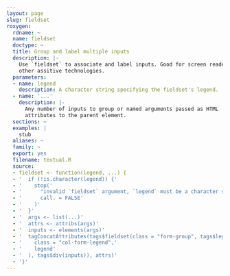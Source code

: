 ```yaml
---
layout: page
slug: fieldset
roxygen:
  rdname: ~
  name: fieldset
  doctype: ~
  title: Group and label multiple inputs
  description: |-
    Use `fieldset` to associate and label inputs. Good for screen readers and
    other assitive technologies.
  parameters:
  - name: legend
    description: A character string specifying the fieldset's legend.
  - name: '...'
    description: |-
      Any number of inputs to group or named arguments passed as HTML
      attributes to the parent element.
  sections: ~
  examples: |
    stub
  aliases: ~
  family: ~
  export: yes
  filename: textual.R
  source:
  - fieldset <- function(legend, ...) {
  - '  if (!is.character(legend)) {'
  - '    stop('
  - '      "invalid `fieldset` argument, `legend` must be a character string",'
  - '      call. = FALSE'
  - '    )'
  - '  }'
  - '  args <- list(...)'
  - '  attrs <- attribs(args)'
  - '  inputs <- elements(args)'
  - '  tagConcatAttributes(tags$fieldset(class = "form-group", tags$legend('
  - '    class = "col-form-legend",'
  - '    legend'
  - '  ), tags$div(inputs)), attrs)'
  - '}'
---
```

